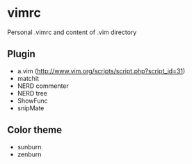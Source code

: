 # vimrc

Personal .vimrc and content of .vim directory

## Plugin
* a.vim (http://www.vim.org/scripts/script.php?script_id=31)
* matchit
* NERD commenter
* NERD tree
* ShowFunc
* snipMate


## Color theme
* sunburn
* zenburn
